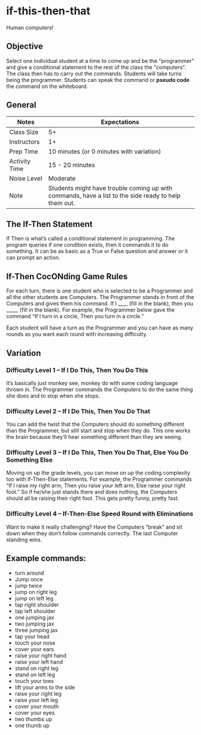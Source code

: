 # if-this-then-that

Human computers!

## Objective 

Select one individual student at a time to come up and be the "programmer" and give a conditional statement to the rest of the class the "computers". The class then has to carry out the commands. Students will take turns being the programmer. Students can speak the command or **pseudo code** the command on the whiteboard. 

## General  
Notes | Expectations
--------|------------
Class Size | 5+
Instructors | 1+
Prep Time | 10 minutes (or 0 minutes with variation)
Activity Time | 15 - 20 minutes
Noise Level | Moderate
Note | Students might have trouble coming up with commands, have a list to the side ready to help them out. 

## The If-Then Statement
If Then is what’s called a conditional statement in programming.  The program queries if one condition exists, then it commands it to do something.  It can be as basic as a True or False question and answer or it can prompt an action.

## If-Then CocONding Game Rules
For each turn, there is one student who is selected to be a Programmer and all the other students are Computers.  The Programmer stands in front of the Computers and gives them his command.  If I ____ (fill in the blank), then you _____ (fill in the blank).  For example, the Programmer below gave the command “If I turn in a circle, Then you turn in a circle.”


Each student will have a turn as the Programmer and you can have as many rounds as you want each round with increasing difficulty.

## Variation
### Difficulty Level 1 – If I Do This, Then You Do This
It’s basically just monkey see, monkey do with some coding language thrown in. The Programmer commands the Computers to do the same thing she does and to stop when she stops.
### Difficulty Level 2 – If I Do This, Then You Do That
You can add the twist that the Computers should do something different than the Programmer, but still start and stop when they do.  This one works the brain because they’ll hear something different than they are seeing.
### Difficulty Level 3 – If I Do This, Then You Do That, Else You Do Something Else
Moving on up the grade levels, you can move on up the coding complexity too with If-Then-Else statements.  For example, the Programmer commands “If I raise my right arm, Then you raise your left arm, Else raise your right foot.”  So if he/she just stands there and does nothing, the Computers should all be raising their right foot.  This gets pretty funny, pretty fast.
### Difficulty Level 4 – If-Then-Else Speed Round with Eliminations
Want to make it really challenging?  Have the Computers “break” and sit down when they don’t follow commands correctly.  The last Computer standing wins.

## Example commands:
- turn around
- Jump once
- jump twice
- jump on right leg
- jump on left leg
- tap right shoulder
- tap left shoulder
- one jumping jax
- two jumping jax
- three jumping jax
- tap your head
- touch your nose
- cover your ears
- raise your right hand
- raise your left hand
- stand on right leg
- stand on left leg
- touch your toes
- lift your arms to the side
- raise your right leg
- raise your left leg
- cover your mouth
- cover your eyes
- two thumbs up
- one thumb up

